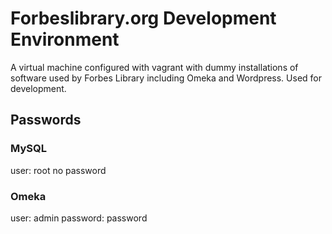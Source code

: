 Forbeslibrary.org Development Environment
===========

A virtual machine configured with vagrant with dummy installations of software used by Forbes Library including Omeka and Wordpress. Used for development.

Passwords
---------

### MySQL
user: root
no password

### Omeka
user: admin
password: password